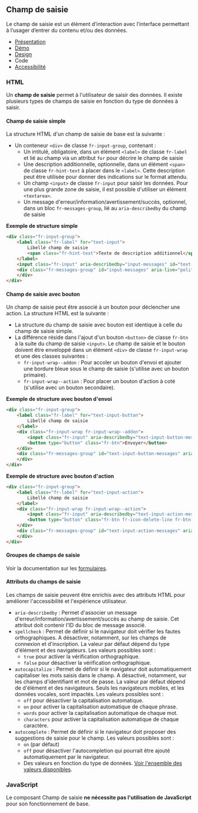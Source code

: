 
## Champ de saisie

Le champ de saisie est un élément d’interaction avec l’interface permettant à l’usager d’entrer du contenu et/ou des données.


- [Présentation](../index.md)
- [Démo](../demo/index.md)
- [Design](../design/index.md)
- Code
- [Accessibilité](../accessibility/index.md)


### HTML

Un **champ de saisie** permet à l'utilisateur de saisir des données. Il existe plusieurs types de champs de saisie en fonction du type de données à saisir.

#### Champ de saisie simple

La structure HTML d'un champ de saisie de base est la suivante :

- Un conteneur `<div>` de classe `fr-input-group`, contenant :
  - Un intitulé, obligatoire, dans un élément `<label>` de classe `fr-label` et lié au champ via un attribut `for` pour décrire le champ de saisie
  - Une description additionnelle, optionnelle, dans un élément `<span>` de classe `fr-hint-text` à placer dans le `<label>`. Cette description peut être utilisée pour donner des indications sur le format attendu.
  - Un champ `<input>` de classe `fr-input` pour saisir les données. Pour une plus grande zone de saisie, il est possible d'utiliser un élément `<textarea>`.
  - Un message d'erreur/information/avertissement/succès, optionnel, dans un bloc `fr-messages-group`, lié au `aria-describedby` du champ de saisie

**Exemple de structure simple**

```html
<div class="fr-input-group">
    <label class="fr-label" for="text-input">
        Libellé champ de saisie
        <span class="fr-hint-text">Texte de description additionnel</span>
    </label>
    <input class="fr-input" aria-describedby="input-messages" id="text-input" type="text">
    <div class="fr-messages-group" id="input-messages" aria-live="polite">
    </div>
</div>
```

#### Champ de saisie avec bouton

Un champ de saisie peut être associé à un bouton pour déclencher une action. La structure HTML est la suivante :

- La structure du champ de saisie avec bouton est identique à celle du champ de saisie simple.
- La différence réside dans l'ajout d'un bouton `<button>` de classe `fr-btn` à la suite du champ de saisie `<input>`. Le champ de saisie et le bouton doivent être enveloppé dans un élément `<div>` de classe `fr-input-wrap` et une des classes suivantes :
  - `fr-input-wrap--addon` : Pour accoler un bouton d'envoi et ajouter une bordure bleue sous le champ de saisie (s'utilise avec un bouton primaire).
  - `fr-input-wrap--action` : Pour placer un bouton d'action à coté (s'utilise avec un bouton secondaire).

**Exemple de structure avec bouton d'envoi**

```html
<div class="fr-input-group">
    <label class="fr-label" for="text-input-button">
        Libellé champ de saisie
    </label>
    <div class="fr-input-wrap fr-input-wrap--addon">
        <input class="fr-input" aria-describedby="text-input-button-messages" id="text-input-button" type="text">
        <button type="button" class="fr-btn">Envoyer</button>
    </div>
    <div class="fr-messages-group" id="text-input-button-messages" aria-live="polite">
    </div>
</div>
```

**Exemple de structure avec bouton d'action**

```html
<div class="fr-input-group">
    <label class="fr-label" for="text-input-action">
        Libellé champ de saisie
    </label>
    <div class="fr-input-wrap fr-input-wrap--action">
        <input class="fr-input" aria-describedby="text-input-action-messages" id="text-input-action" type="text">
        <button type="button" class="fr-btn fr-icon-delete-line fr-btn--secondary">Supprimer le champ</button>
    </div>
    <div class="fr-messages-group" id="text-input-action-messages" aria-live="polite">
    </div>
</div>
```

#### Groupes de champs de saisie

Voir la documentation sur les [formulaires](../../../../form/_part/doc/code/index.md).

#### Attributs du champs de saisie

Les champs de saisie peuvent être enrichis avec des attributs HTML pour améliorer l'accessibilité et l'expérience utilisateur.

- `aria-describedby` : Permet d'associer un message d'erreur/information/avertissement/succès au champ de saisie. Cet attribut doit contenir l'ID du bloc de message associé.
- `spellcheck` : Permet de définir si le navigateur doit vérifier les fautes orthographiques. A désactiver, notamment, sur les champs de connexion et d'inscription. La valeur par défaut dépend du type d'élément et des navigateurs. Les valeurs possibles sont :
  - `true` pour activer la vérification orthographique.
  - `false` pour désactiver la vérification orthographique.
- `autocapitalize` : Permet de définir si le navigateur doit automatiquement capitaliser les mots saisis dans le champ. A désactivé, notamment, sur les champs d'identifiant et mot de passe. La valeur par défaut dépend de d'élément et des navigateurs. Seuls les navigateurs mobiles, et les données vocales, sont impactés. Les valeurs possibles sont :
  - `off` pour désactiver la capitalisation automatique.
  - `on` pour activer la capitalisation automatique de chaque phrase.
  - `words` pour activer la capitalisation automatique de chaque mot.
  - `characters` pour activer la capitalisation automatique de chaque caractère.
- `autocomplete` : Permet de définir si le navigateur doit proposer des suggestions de saisie pour le champ. Les valeurs possibles sont :
  - `on` (par défaut)
  - `off` pour désactiver l'autocompletion qui pourrait être ajouté automatiquement par le navigateur.
  - Des valeurs en fonction du type de données. [Voir l'ensemble des valeurs disponibles](https://developer.mozilla.org/fr/docs/Web/HTML/Attributes/autocomplete).


### JavaScript

Le composant Champ de saisie **ne nécessite pas l'utilisation de JavaScript** pour son fonctionnement de base.

